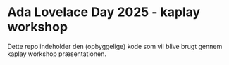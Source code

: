 # Ada Lovelace Day 2025 - kaplay workshop

Dette repo indeholder den (opbyggelige) kode som vil blive brugt gennem kaplay workshop præsentationen.
